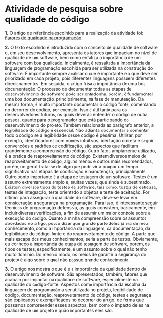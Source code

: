 # Atividade de pesquisa sobre qualidade do código

**1.** O artigo de referência escolhido para a realização da atividade foi: [Fatores de qualidade na programação](https://www.devmedia.com.br/fatores-de-qualidade-na-programacao/29780).

**2.** O texto escolhido é introduzido com o conceito de qualidade de software e, em seu desenvolvimento, apresenta os fatores que impactam no nível de qualidade de um software, bem como enfatiza a importância de um software com boa qualidade. 
Inicialmente, é ressaltada a importância da linguagem de programação escolhida para ser utilizada na construção do software. É importante sempre analisar o que é importante e o que deve ser priorizado em cada projeto, pois diferentes linguagens possuem diferentes direcionamentos. 
Em seguida, o artigo frisa a importância de uma boa documentação. O processo de documentar todas as etapas de desenvolvimento do software pode ser enfadonha, porém, é fundamental uma boa documentação, principalmente, na fase de manutenção. Da mesma forma, é muito importante documentar o código fonte, comentando no decorrer do código, por exemplo. Isso é útil tanto para os desenvolvedores futuros, os quais deverão entender o código de outra pessoa, quanto para o programador que está participando do desenvolvimento do projeto.
Também relacionada ao parágrafo anterior, a legibilidade do código é essencial. Não adianta documentar e comentar todo o código se a legibilidade desse código é péssima. Utilizar, por exemplo, identificadores com nomes intuitivos, identação correta e seguir convenções e padrões de codificação, são aspectos que facilitam grandemente a compreensão do código. 
Outro fator, amplamente utilizado, é a prática de reaproveitamento de código. Existem diversos meios de reaproveitamento de código, alguns menos e outros mais recomendados, porém, no geral, trata-se de algo que pode vir a poupar um tempo significativo nas etapas de codificação e manutenção, principalmente. Outro ponto importante é a etapa de testagem de um software. Testes é um assunto extremamente amplo e, muitas vezes, que ainda é subestimado. Existem diversos tipos de testes de software, tais como: testes de estresse, testes de integração, teste orientado a objetos e teste de aceitação. 
Por último, para assegurar a qualidade do software, deve-se levar em consideração a segurança na programação. Para isso, é interessante seguir técnicas de programação defensiva, as quais consistem, basicamente, em incluir diversas verificações, a fim de assumir um maior controle sobre a execução do código.
Quanto à minha compreensão sobre os assuntos abordados no artigo, posso dizer que grande parte deles já era de meu conhecimento, como a importância da linguagem, da documentação, da legibilidade do código-fonte e do reaproveitamento de código. A parte que mais escapa dos meus conhecimentos, seria a parte de testes. Obviamente, eu conheço a importância da etapa de testagem de software, porém, os tipos de testes, especificamente, é um assunto sobre o qual não tenho muito domínio. Do mesmo modo, os meios de garantir a segurança do projeto é algo sobre o qual não possuo grande conhecimento.


**3.** O artigo nos mostra o que é e a importância da qualidade dentro do desenvolvimento de software. São apresentados, também, fatores que acabam por impactar na qualidade de software, especialmente na qualidade do código-fonte. Aspectos como importância da escolha da linguagem de programação a ser utilizada no projeto, legibilidade de código, documentação, reaproveitamento de código, testes e segurança são explicados e exemplificados no decorrer do artigo, de forma que possamos compreender esses aspectos, bem como o impacto deles na qualidade de um projeto e quão importantes eles são.